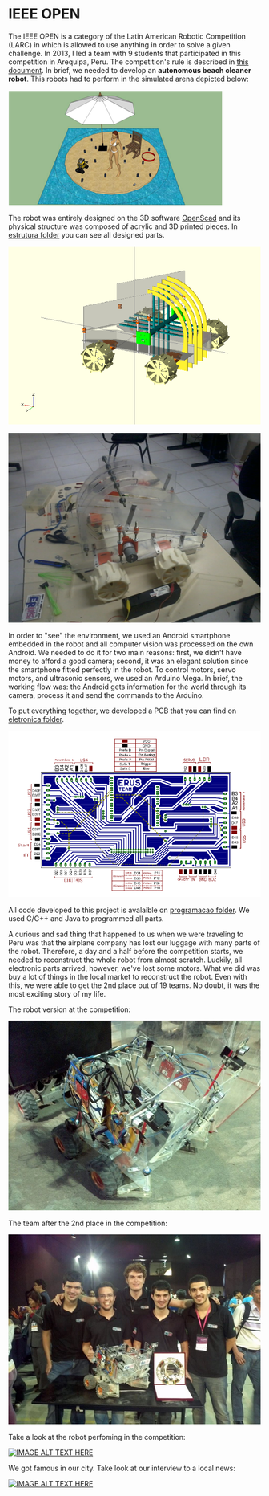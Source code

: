 # IEEE OPEN

The IEEE OPEN is a category of the Latin American Robotic Competition (LARC) in which is allowed to use anything in order to solve a given challenge. In 2013, I led a team with 9 students that participated in this competition in Arequipa, Peru. The competition's rule is described in [this document](). In brief, we needed to develop an **autonomous beach cleaner robot**. This robots had to perform in the simulated arena depicted below:

![arena](https://github.com/paaatcha/IEEE-OPEN/blob/master/larc2013/img/Figura%201.png?raw=true)

The robot was entirely designed on the 3D software [OpenScad](http://opensacad.org) and its physical structure was composed of acrylic and 3D printed pieces. In [estrutura folder](https://github.com/paaatcha/IEEE-OPEN/tree/master/larc2013/estrutura) you can see all designed parts.

![3D](https://github.com/paaatcha/IEEE-OPEN/blob/master/larc2013/estrutura/img/ultima.jpg?raw=true)

![real](https://github.com/paaatcha/IEEE-OPEN/blob/master/larc2013/img/2013-09-24%2021.02.21.jpg?raw=true)

In order to "see" the environment, we used an Android smartphone embedded in the robot and all computer vision was processed on the own Android. We needed to do it for two main reasons: first, we didn't have money to afford a good camera; second, it was an elegant solution since the smartphone fitted perfectly in the robot. To control motors, servo motors, and ultrasonic sensors, we used an Arduino Mega. In brief, the working flow was: the Android gets information for the world through its camera, process it and send the commands to the Arduino. 

To put everything together, we developed a PCB that you can find on [eletronica folder](https://github.com/paaatcha/IEEE-OPEN/tree/master/larc2013/eletronica).

![3D](https://github.com/paaatcha/IEEE-OPEN/blob/master/larc2013/img/placa.jpg?raw=true)

All code developed to this project is avalaible on [programacao folder](https://github.com/paaatcha/IEEE-OPEN/tree/master/larc2013/programacao). We used C/C++ and Java to programmed all parts.

A curious and sad thing that happened to us when we were traveling to Peru was that the airplane company has lost our luggage with many parts of the robot. Therefore, a day and a half before the competition starts, we needed to reconstruct the whole robot from almost scratch. Luckily, all electronic parts arrived, however, we've lost some motors. What we did was buy a lot of things in the local market to reconstruct the robot. Even with this, we were able to get the 2nd place out of 19 teams. No doubt, it was the most exciting story of my life.

The robot version at the competition:

![robo](https://github.com/paaatcha/IEEE-OPEN/blob/master/larc2013/img/1378859_661091967258755_892046713_n.jpg?raw=true)

The team after the 2nd place in the competition:

![team](https://github.com/paaatcha/IEEE-OPEN/blob/master/larc2013/img/1375679_661211007246851_881636027_n.jpg?raw=true)

Take a look at the robot perfoming in the competition:

[![IMAGE ALT TEXT HERE](https://img.youtube.com/vi/20euAUzxxZE/0.jpg)](https://www.youtube.com/watch?v=20euAUzxxZE)

We got famous in our city. Take look at our interview to a local news:

[![IMAGE ALT TEXT HERE](https://img.youtube.com/vi/20b5NIf7TLY/0.jpg)](https://www.youtube.com/watch?v=20b5NIf7TLY)


